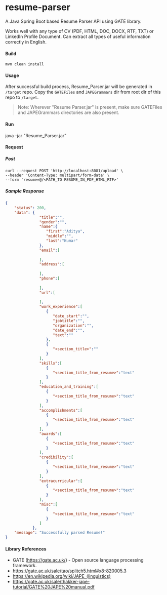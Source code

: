 # resume-parser

A Java Spring Boot based Resume Parser API using GATE library.

Works well with any type of CV (PDF, HTML, DOC, DOCX, RTF, TXT) or LinkedIn Profile Document. 
Can extract all types of useful information correctly in English.

#### Build
```
mvn clean install
```

#### Usage

After successful build process, Resume_Parser.jar will be generated in `/target` repo.
Copy the `GATEFiles` and `JAPEGrammars` dir from root dir of this repo to `/target`.

> Note: Wherever "Resume Parser.jar" is present, make sure GATEFiles and JAPEGrammars directories are also present.


#### Run

java -jar "Resume_Parser.jar"


#### Request
##### Post 
```shell script
curl --request POST 'http://localhost:8081/upload' \
--header 'Content-Type: multipart/form-data' \
--form 'resume=@/<PATH_TO RESUME_IN_PDF_HTML_RTF>'
```

##### Sample Response

```json
{
    "status": 200,
    "data": {  
               "title":"",
               "gender":"",
               "name":{  
                  "first":"Aditya",
                  "middle":"",
                  "last":"Kumar"
               },
               "email":[  
            
               ],
               "address":[  
            
               ],
               "phone":[  
            
               ],
               "url":[  
            
               ],
               "work_experience":[  
                  {  
                     "date_start":"",
                     "jobtitle":"",
                     "organization":"",
                     "date_end":"",
                     "text":""
                  },
                  {  
                     "<section_title>":""
                  }
               ],
               "skills":[  
                  {  
                     "<section_title_from_resume>":"text"
                  }
               ],
               "education_and_training":[  
                  {  
                     "<section_title_from_resume>":"text"
                  }
               ],
               "accomplishments":[  
                  {  
                     "<section_title_from_resume>":"text"
                  }
               ],
               "awards":[  
                  {  
                     "<section_title_from_resume>":"text"
                  }
               ],
               "credibility":[  
                  {  
                     "<section_title_from_resume>":"text"
                  }
               ],
               "extracurricular":[  
                  {  
                     "<section_title_from_resume>":"text"
                  }
               ],
               "misc":[  
                  {  
                     "<section_title_from_resume>":"text"
                  }
               ]
            },
    "message": "Successfully parsed Resume!"
}
```

#### Library References
- GATE (https://gate.ac.uk/) - Open source language processing framework.
- https://gate.ac.uk/sale/tao/splitch5.html#x8-820005.3
- https://en.wikipedia.org/wiki/JAPE_(linguistics)
- https://gate.ac.uk/sale/thakker-jape-tutorial/GATE%20JAPE%20manual.pdf
